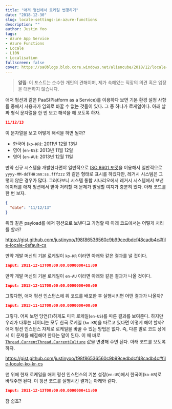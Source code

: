 ```yaml
---
title: "애저 펑션에서 로케일 변경하기"
date: "2018-12-30"
slug: locale-settings-in-azure-functions
description: ""
author: Justin Yoo
tags:
- Azure App Service
- Azure Functions
- Locale
- L10N
- Localisation
fullscreen: false
cover: https://sa0blogs.blob.core.windows.net/aliencube/2018/12/locale-settings-in-azure-functions-00.png
---
```


> **알림**: 이 포스트는 순수한 개인의 견해이며, 제가 속해있는 직장의 의견 혹은 입장을 대변하지 않습니다.

애저 펑션과 같은 PaaS(Platform as a Service)를 이용하다 보면 기본 환경 설정 사항들 중에서 사용자가 임의로 바꿀 수 없는 것들이 있다. 그 중 하나가 로케일이다. 아래 날짜 형식 문자열을 한 번 보고 해석을 해 보도록 하자.

```json
11/12/13

```

이 문자열을 보고 어떻게 해석을 하면 될까?

- 한국어 (`ko-KR`): 2011년 12월 13일
- 영어 (`en-US`): 2013년 11월 12일
- 영어 (`en-AU`): 2013년 12월 11일

만약 신규 시스템을 개발한다면야 일반적으로 [ISO 8601 포맷](https://en.wikipedia.org/wiki/ISO_8601)을 이용해서 일반적으로 `yyyy-MM-ddTHH:mm:ss.fffzzz` 와 같은 형태로 표시를 하겠다만, 레거시 시스템은 그렇지 않은 경우가 많다. 그러다보니 시스템 통합 시나리오에서 레거시 시스템에서 보낸 데이터를 애저 펑션에서 받아 처리할 때 문제가 발생할 여지가 충분히 있다. 아래 코드를 한 번 보자.

```json
{
  "date": "11/12/13"
}

```

위와 같은 payload를 애저 펑션으로 보낸다고 가정할 때 아래 코드에서는 어떻게 처리를 할까?

https://gist.github.com/justinyoo/f98f86536560c9b99cedbdcf48cadb4c#file-locale-default-cs

만약 개발 머신의 기본 로케일이 `ko-KR` 이라면 아래와 같은 결과를 낼 것이다.

```json
Input: 2011-12-13T00:00:00.0000000+11:00

```

만약 개발 머신의 기본 로케일이 `en-AU` 이라면 아래와 같은 결과가 나올 것이다.

```json
Input: 2013-12-11T00:00:00.0000000+00:00

```

그렇다면, 애저 펑션 인스턴스에 위 코드를 배포한 후 실행시키면 어떤 결과가 나올까?

```json
Input: 2013-11-12T00:00:00.0000000+00:00

```

그렇다. 어찌 보면 당연(?)하게도 미국 로케일(`en-US`)를 따른 결과를 보여준다. 하지만 우리가 다루는 데이터는 모두 한국 로케일 (`ko-KR`)을 따르고 있다면 어떻게 해야 할까? 애저 펑션 인스턴스 자체로 로케일을 바꿀 수 있는 방법은 없다. 즉, 다른 말로 코드 상에서 이 문제를 해결해야 한다는 말이 된다. 이 때 바로 [`Thread.CurrentThread.CurrentCulture`](https://docs.microsoft.com/en-us/dotnet/api/system.threading.thread.currentculture?view=netcore-2.2) 값을 변경해 주면 된다. 아래 코드를 보도록 하자.

https://gist.github.com/justinyoo/f98f86536560c9b99cedbdcf48cadb4c#file-locale-ko-kr-cs

맨 위에 현재 로케일을 애저 펑션 인스턴스의 기본 설정(`en-US`)에서 한국어(`ko-KR`)로 바꿔주면 된다. 이 펑션 코드를 실행시킨 결과는 아래와 같다.

```json
Input: 2011-12-13T00:00:00.0000000+11:00

```

참 쉽죠?
